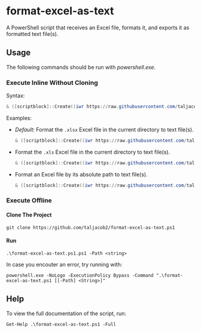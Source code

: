 # format-excel-as-text

A PowerShell script that receives an Excel file, formats it, and exports it as formatted text file(s).

## Usage

The following commands should be run with *powershell.exe*.

### Execute Inline Without Cloning

Syntax:

```ps1
& ([scriptblock]::Create((iwr https://raw.githubusercontent.com/taljacob2/format-excel-as-text/master/format-excel-as-text.ps1 -useb))) [[-Path] <String>]
```

Examples:

- *Default:* Format the `.xlsx` Excel file in the current directory to text file(s).

  ```ps1
  & ([scriptblock]::Create((iwr https://raw.githubusercontent.com/taljacob2/format-excel-as-text/master/format-excel-as-text.ps1 -useb)))
  ```

- Format the `.xls` Excel file in the current directory to text file(s).

  ```ps1
  & ([scriptblock]::Create((iwr https://raw.githubusercontent.com/taljacob2/format-excel-as-text/master/format-excel-as-text.ps1 -useb))) -Path "*.xls"
  ```

- Format an Excel file by its absolute path to text file(s).

  ```ps1
  & ([scriptblock]::Create((iwr https://raw.githubusercontent.com/taljacob2/format-excel-as-text/master/format-excel-as-text.ps1 -useb))) -Path "C:\Users\demo.xlsx"
  ```

### Execute Offline

#### Clone The Project

```
git clone https://github.com/taljacob2/format-excel-as-text.ps1
```

#### Run

```
.\format-excel-as-text.ps1.ps1 -Path <string>
```

In case you encouter an error, try running with:
```
powershell.exe -NoLogo -ExecutionPolicy Bypass -Command ".\format-excel-as-text.ps1 [[-Path] <String>]"
```

## Help

To view the full documentation of the script, run:
```
Get-Help .\format-excel-as-text.ps1 -Full
```
